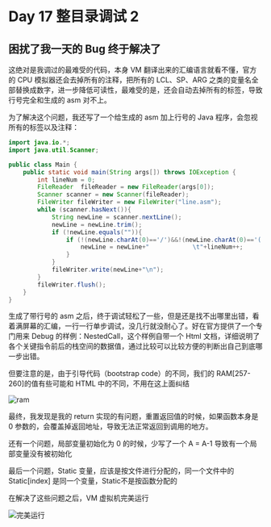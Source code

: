 # Day 17 整目录调试 2

## 困扰了我一天的 Bug 终于解决了

这绝对是我调过的最难受的代码，本身 VM 翻译出来的汇编语言就看不懂，官方的 CPU 模拟器还会去掉所有的注释，把所有的 LCL、SP、ARG 之类的变量名全部替换成数字，进一步降低可读性，最难受的是，还会自动去掉所有的标签，导致行号完全和生成的 asm 对不上。

为了解决这个问题，我还写了一个给生成的 asm 加上行号的 Java 程序，会忽视所有的标签以及注释：

```java
import java.io.*;
import java.util.Scanner;

public class Main {
    public static void main(String args[]) throws IOException {
        int lineNum = 0;
        FileReader  fileReader = new FileReader(args[0]);
        Scanner scanner = new Scanner(fileReader);
        FileWriter fileWriter = new FileWriter("line.asm");
        while (scanner.hasNext()){
            String newLine = scanner.nextLine();
            newLine = newLine.trim();
            if (!newLine.equals("")){
                if (!(newLine.charAt(0)=='/')&&!(newLine.charAt(0)=='(')){
                    newLine = newLine+"            \t"+lineNum++;
                }
            }
            fileWriter.write(newLine+"\n");
        }
        fileWriter.flush();
    }
}
```

生成了带行号的 asm 之后，终于调试轻松了一些，但是还是找不出哪里出错，看着满屏幕的汇编，一行一行单步调试，没几行就没耐心了。好在官方提供了一个专门用来 Debug 的样例：NestedCall，这个样例自带一个 Html 文档，详细说明了各个关键指令前后的栈空间的数据值，通过比较可以比较方便的判断出自己到底哪一步出错。

但要注意的是，由于引导代码（bootstrap code）的不同，我们的 RAM[257-260]的值有些可能和 HTML 中的不同，不用在这上面纠结

![ram][9]

最终，我发现是我的 return 实现的有问题，重置返回值的时候，如果函数本身是 0 参数的，会覆盖掉返回地址，导致无法正常返回到调用的地方。

还有一个问题，局部变量初始化为 0 的时候，少写了一个 A = A-1 导致有一个局部变量没有被初始化

最后一个问题，Static 变量，应该是按文件进行分配的，同一个文件中的 Static[index] 是同一个变量，Static不是按函数分配的



在解决了这些问题之后，VM 虚拟机完美运行

![完美运行][10]

[9]: http://7xjpym.com1.z0.glb.clouddn.com/blog/2018-2-7/2018-2-1%E6%9C%AA%E5%91%BD%E5%90%8D%E6%96%87%E4%BB%B6/1518013471214.jpg
[10]: http://7xjpym.com1.z0.glb.clouddn.com/blog/2018-2-7/2018-2-1%E6%9C%AA%E5%91%BD%E5%90%8D%E6%96%87%E4%BB%B6/1518013471217.jpg